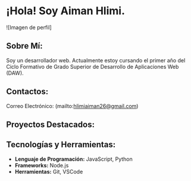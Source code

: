 # ¡Hola! Soy Aiman Hlimi.

![Imagen de perfil]

## Sobre Mí:
Soy un desarrollador web. Actualmente estoy cursando el primer año del Ciclo Formativo de Grado Superior de Desarrollo de Aplicaciones Web (DAW).

## Contactos:
Correo Electrónico: (mailto:hlimiaiman26@gmail.com)

## Proyectos Destacados:


## Tecnologías y Herramientas:
- **__Lenguaje de Programación:__** JavaScript, Python
- **Frameworks:** Node.js
- **Herramientas:** Git, VSCode
